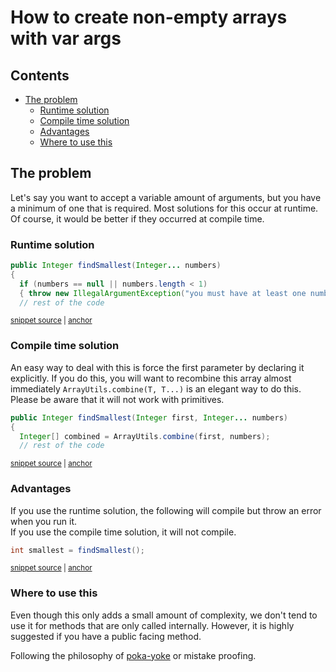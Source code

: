 <a id="top"></a>

# How to create non-empty arrays with var args

<!-- toc -->
## Contents

  * [The problem](#the-problem)
    * [Runtime solution](#runtime-solution)
    * [Compile time solution](#compile-time-solution)
    * [Advantages](#advantages)
    * [Where to use this](#where-to-use-this)<!-- endToc -->

## The problem

Let's say you want to accept a variable amount of arguments, but you have a minimum of one that is required.
Most solutions for this occur at runtime. Of course, it would be better if they occurred at compile time.

### Runtime solution

<!-- snippet: minimalVarargsRuntime -->
<a id='snippet-minimalvarargsruntime'></a>
```java
public Integer findSmallest(Integer... numbers)
{
  if (numbers == null || numbers.length < 1)
  { throw new IllegalArgumentException("you must have at least one number"); }
  // rest of the code
```
<sup><a href='/approvaltests-util-tests/src/test/java/com/spun/util/MinimumVarargSamples.java#L20-L26' title='Snippet source file'>snippet source</a> | <a href='#snippet-minimalvarargsruntime' title='Start of snippet'>anchor</a></sup>
<!-- endSnippet -->

### Compile time solution

An easy way to deal with this is force the first parameter by declaring it explicitly.
If you do this, you will want to recombine this array almost immediately `ArrayUtils.combine(T, T...)` is an elegant way to do this.
Please be aware that it will not work with primitives.

<!-- snippet: minimalVarargsCompileTime -->
<a id='snippet-minimalvarargscompiletime'></a>
```java
public Integer findSmallest(Integer first, Integer... numbers)
{
  Integer[] combined = ArrayUtils.combine(first, numbers);
  // rest of the code
```
<sup><a href='/approvaltests-util-tests/src/test/java/com/spun/util/MinimumVarargSamples.java#L29-L34' title='Snippet source file'>snippet source</a> | <a href='#snippet-minimalvarargscompiletime' title='Start of snippet'>anchor</a></sup>
<!-- endSnippet -->

### Advantages

If you use the runtime solution, the following will compile but throw an error when you run it.  
If you use the compile time solution, it will not compile.

<!-- snippet: minimalVarargsException -->
<a id='snippet-minimalvarargsexception'></a>
```java
int smallest = findSmallest();
```
<sup><a href='/approvaltests-util-tests/src/test/java/com/spun/util/MinimumVarargSamples.java#L12-L14' title='Snippet source file'>snippet source</a> | <a href='#snippet-minimalvarargsexception' title='Start of snippet'>anchor</a></sup>
<!-- endSnippet -->

### Where to use this

Even though this only adds a small amount of complexity, we don't tend to use it for methods that are only called internally.
However, it is highly suggested if you have a public facing method.

Following the philosophy of [poka-yoke](https://en.wikipedia.org/wiki/Poka-yoke) or mistake proofing.
